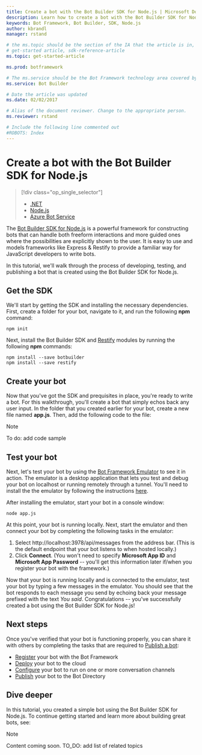 ```yaml
---
title: Create a bot with the Bot Builder SDK for Node.js | Microsoft Docs
description: Learn how to create a bot with the Bot Builder SDK for Node.js.
keywords: Bot Framework, Bot Builder, SDK, Node.js
author: kbrandl
manager: rstand

# the ms.topic should be the section of the IA that the article is in, with the suffix -article. Some examples:
# get-started article, sdk-reference-article
ms.topic: get-started-article

ms.prod: botframework

# The ms.service should be the Bot Framework technology area covered by the article, e.g., Bot Builder, LUIS, Azure Bot Service
ms.service: Bot Builder

# Date the article was updated
ms.date: 02/02/2017

# Alias of the document reviewer. Change to the appropriate person.
ms.reviewer: rstand

# Include the following line commented out
#ROBOTS: Index
---
```

# Create a bot with the Bot Builder SDK for Node.js
> [!div class="op_single_selector"]
> * [.NET](bot-framework-dotnet-getstarted.md)
> * [Node.js](bot-framework-nodejs-getstarted.md)
> * [Azure Bot Service](bot-framework-azure-getstarted.md)
>

The [Bot Builder SDK for Node.js](https://github.com/Microsoft/BotBuilder) is a powerful framework for constructing bots that can handle both freeform interactions and more guided ones where the possibilities are explicitly shown to the user. 
It is easy to use and models frameworks like Express & Restify to provide a familiar way for JavaScript developers to write bots.

In this tutorial, we'll walk through the process of developing, testing, and publishing a bot that is created using the Bot Builder SDK for Node.js.

## Get the SDK
We'll start by getting the SDK and installing the necessary dependencies. 
First, create a folder for your bot, navigate to it, and run the following **npm** command:

```
npm init
```

Next, install the Bot Builder SDK and [Restify](http://restify.com/) modules by running the following **npm** commands:

```
npm install --save botbuilder
npm install --save restify
```

## Create your bot
Now that you've got the SDK and prequisites in place, you're ready to write a bot. 
For this walkthrough, you'll create a bot that simply echos back any user input. 
In the folder that you created earlier for your bot, create a new file named **app.js**. 
Then, add the following code to the file: 

> [!NOTE]
> To do: add code sample

## Test your bot
Next, let's test your bot by using the [Bot Framework Emulator](bot-framework-emulator.md) to see it in action. 
The emulator is a desktop application that lets you test and debug your bot on localhost or running remotely through a tunnel. 
You'll need to install the the emulator by following the instructions [here](bot-framework-emulator.md).

After installing the emulator, start your bot in a console window:

```
node app.js
```

At this point, your bot is running locally. Next, start the emulator and then connect your bot by completing the following tasks in the emulator:
1. Select http://localhost:3978/api/messages from the address bar. (This is the default endpoint that your bot listens to when hosted locally.)
2. Click **Connect**. (You won't need to specify **Microsoft App ID** and **Microsoft App Password** -- you'll get this information later if/when you register your bot with the framework.)

Now that your bot is running locally and is connected to the emulator, test your bot by typing a few messages in the emulator. 
You should see that the bot responds to each message you send by echoing back your message prefixed with the text *You said*. 
Congratulations -- you've successfully created a bot using the Bot Builder SDK for Node.js! 

## Next steps
Once you've verified that your bot is functioning properly, you can share it with others by completing the tasks that are required to [Publish a bot](bot-framework-publish-overview.md):

- [Register](bot-framework-publish-register.md) your bot with the Bot Framework
- [Deploy](bot-framework-publish-deploy.md) your bot to the cloud
- [Configure](bot-framework-publish-configure.md) your bot to run on one or more conversation channels
- [Publish](bot-framework-publish-add-to-directory.md) your bot to the Bot Directory

## Dive deeper
In this tutorial, you created a simple bot using the Bot Builder SDK for Node.js. 
To continue getting started and learn more about building great bots, see: 

> [!NOTE]
> Content coming soon. 
> TO_DO: add list of related topics